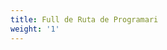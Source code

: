 ```yaml
---
title: Full de Ruta de Programari
weight: '1'
---
```

<div id="roadmap"></div>
<script src="/js/roadmap.js"></script>

